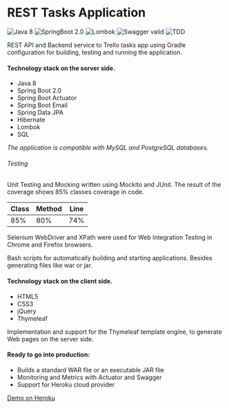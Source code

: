 # REST Tasks Application

![Java 8](https://img.shields.io/badge/Java%20SE-8-green.svg)
![SpringBoot 2.0](https://img.shields.io/badge/Spring%20Boot-2.0-green.svg)
![Lombok](https://img.shields.io/badge/Lombok-1.16-green.svg)
![Swagger valid](https://img.shields.io/badge/Swagger-valid-green.svg)
![TDD](https://img.shields.io/badge/Coverage-85%25-green.svg)
  
  REST API and Backend service to Trello tasks app using  Gradle configuration for building, testing and running the application.
  
  
  #### Technology stack on the server side. 

  * Java 8
  * Spring Boot 2.0
  * Spring Boot Actuator
  * Spring Boot Email
  * Spring Data JPA
  * Hibernate
  * Lombok
  * SQL
  
  *The application is compatible with MySQL and PostgreSQL databases.*
  
  ###### Testing
  
  Unit Testing and Mocking written using Mockito and JUnit. The result of the coverage shows 85% classes coverage in code.

 Class | Method | Line
 --- | --- | ---
 85% | 80% | 74%   
  
  Selenium WebDriver and XPath were used for Web Integration Testing in Chrome and Firefox browsers.
    
  Bash scripts for automatically building and starting applications. Besides generating files like war or jar.
  
  #### Technology stack on the client side. 
  
  * HTML5
  * CSS3
  * jQuery
  * Thymeleaf

  Implementation and support for the Thymeleaf template engine, to generate Web pages on the server side.
  
  #### Ready to go into production:
  
  * Builds a standard WAR file or an executable JAR file
  * Monitoring and Metrics with Actuator and Swagger
  * Support for Heroku cloud provider

  [Demo on Heroku](https://lit-shore-95037.herokuapp.com/)